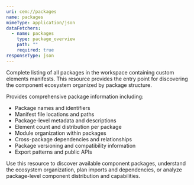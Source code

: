 ```yaml
---
uri: cem://packages
name: packages
mimeType: application/json
dataFetchers:
  - name: packages
    type: package_overview
    path: ""
    required: true
responseType: json
---
```


Complete listing of all packages in the workspace containing custom elements manifests. This resource provides the entry point for discovering the component ecosystem organized by package structure.

Provides comprehensive package information including:
- Package names and identifiers
- Manifest file locations and paths
- Package-level metadata and descriptions
- Element count and distribution per package
- Module organization within packages
- Cross-package dependencies and relationships
- Package versioning and compatibility information
- Export patterns and public APIs

Use this resource to discover available component packages, understand the ecosystem organization, plan imports and dependencies, or analyze package-level component distribution and capabilities.